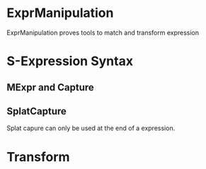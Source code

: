 # ExprManipulation

ExprManipulation proves tools to match and transform expression

# S-Expression Syntax

## MExpr and Capture

## SplatCapture

Splat capure can only be used at the end of a expression.

<!-- Just like splat in Julia SplatCapture will always match. If no elements are present it will return a empty array -->

# Transform
